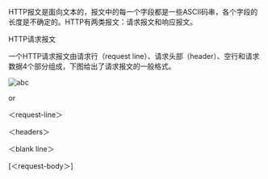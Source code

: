 HTTP报文是面向文本的，报文中的每一个字段都是一些ASCII码串，各个字段的长度是不确定的。HTTP有两类报文：请求报文和响应报文。

HTTP请求报文

一个HTTP请求报文由请求行（request line）、请求头部（header）、空行和请求数据4个部分组成，下图给出了请求报文的一般格式。

![abc](http://pic002.cnblogs.com/images/2012/426620/2012072810301161.png)

or

＜request-line＞

＜headers＞

＜blank line＞

[＜request-body＞]
